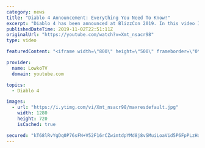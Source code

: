 ```yaml
---
category: news
title: "Diablo 4 Announcement: Everything You Need To Know!"
excerpt: "Diablo 4 has been announced at BlizzCon 2019. In this video I go over everything you need to know about this upcoming Blizzard Entertainment game."
publishedDateTime: 2019-11-02T22:51:11Z
originalUrl: "https://youtube.com/watch?v=Xmt_nsacr98"
type: video

featuredContent: "<iframe width=\"800\" height=\"500\" frameborder=\"0\" src=\"https://www.youtube.com/embed/Xmt_nsacr98\" allow=\"accelerometer; autoplay; encrypted-media; gyroscope; picture-in-picture\" allowfullscreen></iframe>"

provider:
  name: LowkoTV
  domain: youtube.com

topics:
  - Diablo 4

images:
  - url: "https://i.ytimg.com/vi/Xmt_nsacr98/maxresdefault.jpg"
    width: 1280
    height: 720
    isCached: true

secured: "kT68lRvYgDq0P76sFN+V52F16rCZwimtdpYMd8j8vSMuiLoaVid5P6FpPLzHaJ2G8Xz0+vpp426ZBDBgQ6j93cR6nvxv+a28hHdEM7wJUi/z+C7EPNarNiqwutItsDWDrIjJbyP5+SRhPsfUKxEit01KrqI6ghjaA89D+GyH5rgAcgosaf3JJTq4xANK+WxaAJpve/aoX9Q7Fz3mHUogc9Un+eBs4Ngwjdy+EhFzDlSwNLhfd2cGoEWS5vPkWXMokkAi+zTA4sDdT2/fJ7YthFG82cFRemBi2I77biu0LJXEa5wyUolVDDi7wakwCpRdrHu53GviAaRCNBDTe+8Rqkjof61NZbgMRc/f211fy+SK+4zOrinfQR9E3+xV59DJbML24GUA6xj5O/m6DXl1mHq8vEiPLICs5BDf1V5YD+ORKBWCgZxPHiJB0stlAYBP;vjV0jz2NKvLYujmpB/X0Cg=="
---
```


